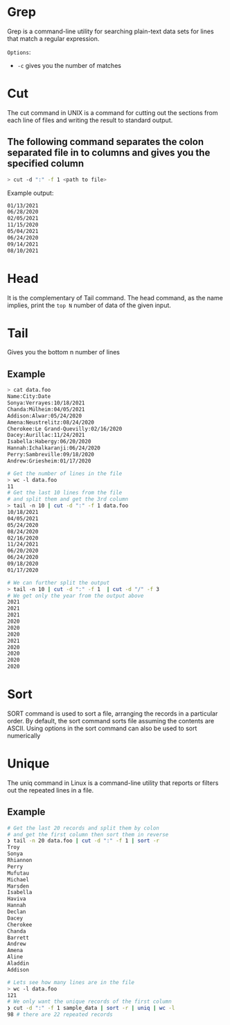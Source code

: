 # Grep

Grep is a command-line utility for searching plain-text data sets for lines that match a regular expression.

`Options`:

- `-c` gives you the number of matches

# Cut

The cut command in UNIX is a command for cutting out the sections from each line of files and writing the result to standard output.

## The following command separates the colon separated file in to columns and gives you the specified column

```bash
> cut -d ":" -f 1 <path to file>
```

Example output:

```bash
01/13/2021
06/28/2020
02/05/2021
11/15/2020
05/04/2021
06/24/2020
09/14/2021
08/10/2021
```

# Head

It is the complementary of Tail command. The head command, as the name implies, print the `top N` number of data of the given input.

# Tail

Gives you the bottom n number of lines

## Example

```bash
> cat data.foo
Name:City:Date
Sonya:Verrayes:10/18/2021
Chanda:Mülheim:04/05/2021
Addison:Alwar:05/24/2020
Amena:Neustrelitz:08/24/2020
Cherokee:Le Grand-Quevilly:02/16/2020
Dacey:Aurillac:11/24/2021
Isabella:Habergy:06/20/2020
Hannah:Ichalkaranji:06/24/2020
Perry:Sambreville:09/18/2020
Andrew:Griesheim:01/17/2020

# Get the number of lines in the file
> wc -l data.foo
11
# Get the last 10 lines from the file
# and split them and get the 3rd column
> tail -n 10 | cut -d ":" -f 1 data.foo
10/18/2021
04/05/2021
05/24/2020
08/24/2020
02/16/2020
11/24/2021
06/20/2020
06/24/2020
09/18/2020
01/17/2020

# We can further split the output
> tail -n 10 | cut -d ":" -f 1  | cut -d "/" -f 3
# We get only the year from the output above
2021
2021
2021
2020
2020
2020
2021
2020
2020
2020
2020

```

# Sort

SORT command is used to sort a file, arranging the records in a particular order. By default, the sort command sorts file assuming the contents are ASCII. Using options in the sort command can also be used to sort numerically

# Unique

The uniq command in Linux is a command-line utility that reports or filters out the repeated lines in a file.

## Example

```bash
# Get the last 20 records and split them by colon
# and get the first column then sort them in reverse
❯ tail -n 20 data.foo | cut -d ":" -f 1 | sort -r
Troy
Sonya
Rhiannon
Perry
Mufutau
Michael
Marsden
Isabella
Haviva
Hannah
Declan
Dacey
Cherokee
Chanda
Barrett
Andrew
Amena
Aline
Aladdin
Addison

# Lets see how many lines are in the file
> wc -l data.foo
121
# We only want the unique records of the first column
❯ cut -d ":" -f 1 sample_data | sort -r | uniq | wc -l
98 # there are 22 repeated records

```
